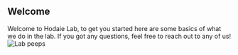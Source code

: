 ## Welcome

Welcome to Hodaie Lab, to get you started here are some basics of what we do in the lab. If you got any questions, feel free to reach out to any of us!
![Lab peeps](https://www.hodaielab.com/uploads/2/4/3/1/24311369/published/img-20190612-195201_1.jpg)
